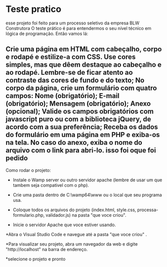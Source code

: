 # Teste pratico 
esse projeto foi feito para um processo seletivo da empresa BLW Construtora
O teste prático é para entendermos o seu nível técnico em lógica de programação. Então vamos lá:

Crie uma página em HTML com cabeçalho, corpo e rodapé e estilize-a com CSS. Use cores simples, mas que dêem destaque ao cabeçalho e ao rodapé. Lembre-se de ficar atento ao contraste das cores de fundo e do texto;
No corpo da página, crie um formulário com quatro campos:
Nome (obrigatório);
E-mail (obrigatório);
Mensagem (obrigatório);
Anexo (opcional);
Valide os campos obrigatórios com javascript puro ou com a biblioteca jQuery, de acordo com a sua preferência;
Receba os dados do formulário em uma página em PHP e exiba-os na tela. No caso do anexo, exiba o nome do arquivo com o link para abri-lo.
isso foi oque foi pedido
---------------------------------------------------------------------------------------------------------------------------------------------------------------------


Como rodar o projeto:

* Instale o Wamp server ou outro servidor apache (lembre de usar um que tambem seja compativel com o php).

* Crie uma pasta dentro de C:\wamp64\www ou o local que seu programa usa.

* Coloque todos os arquivos do projeto (index.html, style.css, processa-formulario.php, validador.js) na pasta "que voce criou".

* Inicie o servidor Apache que voce estiver usando. 

*Abra o Visual Studio Code e navegue até a pasta "que voce criou" .

*Para visualizar seu projeto, abra um navegador da web e digite "http://localhost" na barra de endereço.

*selecione o projeto e pronto
 
 

